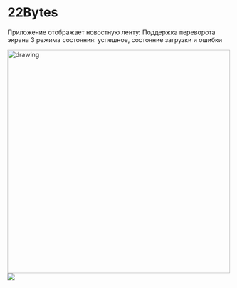 # 22Bytes

Приложение отображает новостную ленту:
Поддержка переворота экрана
3 режима состояния: успешное, состояние загрузки и ошибки


<img src="source/app.gif" alt="drawing" height="500"/>
<img src="source/video.mp4"/>



